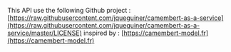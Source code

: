 This API use the following Github project : 
[https://raw.githubusercontent.com/jqueguiner/camembert-as-a-service](https://raw.githubusercontent.com/jqueguiner/camembert-as-a-service/master/LICENSE)
inspired by :
[https://camembert-model.fr](https://camembert-model.fr)
